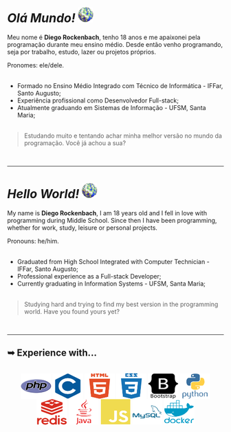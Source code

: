# <i> Olá Mundo! </i> <img src="assets/earth.gif" width="35px" height="35px"/>
Meu nome é **Diego Rockenbach**, tenho 18 anos e me apaixonei pela programação durante meu ensino médio. Desde então venho programando, seja por trabalho, estudo, lazer ou projetos próprios.

Pronomes: ele/dele. <br><br>

- Formado no Ensino Médio Integrado com Técnico de Informática - IFFar, Santo Augusto;
- Experiência profissional como Desenvolvedor Full-stack;
- Atualmente graduando em Sistemas de Informação - UFSM, Santa Maria; <br><br>


> Estudando muito e tentando achar minha melhor versão no mundo da programação. Você já achou a sua?
<br>

---

# <i> Hello World! </i> <img src="assets/earth.gif" width="35px" height="35px"/>

My name is **Diego Rockenbach**, I am 18 years old and I fell in love with programming during Middle School. Since then I have been programming, whether for work, study, leisure or personal projects.

Pronouns: he/him. <br><br>

- Graduated from High School Integrated with Computer Technician - IFFar, Santo Augusto;
- Professional experience as a Full-stack Developer;
- Currently graduating in Information Systems - UFSM, Santa Maria; <br><br>


> Studying hard and trying to find my best version in the programming world. Have you found yours yet?
<br>

---


## <b> ➥ Experience with... </b>

<div align="center"><br>
  <img align="center" alt="Diego-PHP" height="60" width="70" src="https://raw.githubusercontent.com/devicons/devicon/master/icons/php/php-original.svg">
  <img align="center" alt="Diego-C" height="60" width="70" src="https://raw.githubusercontent.com/devicons/devicon/master/icons/c/c-plain.svg">
  <img align="center" alt="Diego-HTML" height="60" width="70" src="https://raw.githubusercontent.com/devicons/devicon/master/icons/html5/html5-plain-wordmark.svg">
  <img align="center" alt="Diego-CSS" height="60" width="70" src="https://raw.githubusercontent.com/devicons/devicon/master/icons/css3/css3-plain-wordmark.svg">
  <img align="center" alt="Diego-BOOTSTRAP" height="60" width="70" src="https://raw.githubusercontent.com/devicons/devicon/master/icons/bootstrap/bootstrap-plain-wordmark.svg">
  <img align="center" alt="Diego-PYTHON" height="60" width="70" src="https://raw.githubusercontent.com/devicons/devicon/master/icons/python/python-original-wordmark.svg">
  <img align="center" alt="Diego-REDIS" height="60" width="70" src="https://raw.githubusercontent.com/devicons/devicon/master/icons/redis/redis-plain-wordmark.svg">
  <img align="center" alt="Diego-JAVA" height="60" width="70" src="https://raw.githubusercontent.com/devicons/devicon/master/icons/java/java-plain-wordmark.svg">
  <img align="center" alt="Diego-JAVASCRIPT" height="60" width="70" src="https://raw.githubusercontent.com/devicons/devicon/master/icons/javascript/javascript-plain.svg">
  <img align="center" alt="Diego-SQL" height="60" width="70" src="https://raw.githubusercontent.com/devicons/devicon/master/icons/mysql/mysql-plain-wordmark.svg">
  <img align="center" alt="Diego-DOCKER" height="60" width="70" src="https://raw.githubusercontent.com/devicons/devicon/master/icons/docker/docker-plain-wordmark.svg">

</div>
